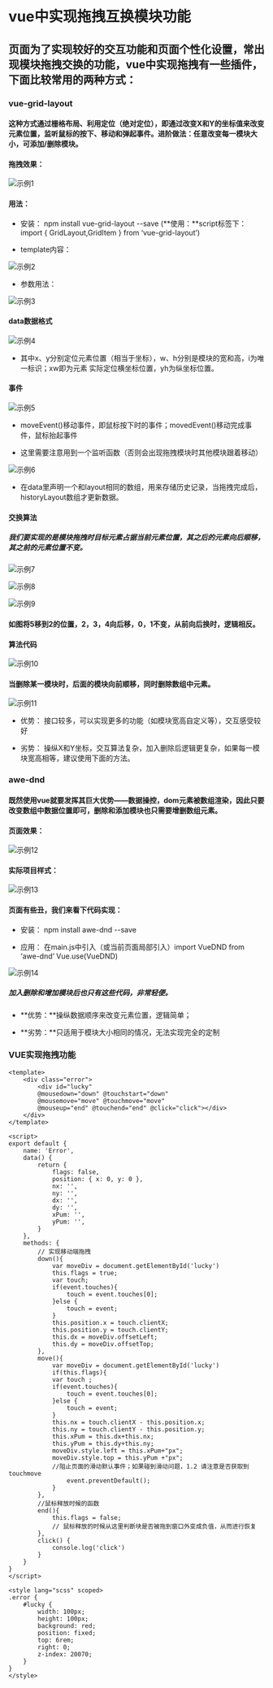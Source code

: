 # vue中实现拖拽互换模块功能

## 页面为了实现较好的交互功能和页面个性化设置，常出现模块拖拽交换的功能，vue中实现拖拽有一些插件，下面比较常用的两种方式：

### vue-grid-layout

#### 这种方式通过栅格布局、利用定位（绝对定位），即通过改变X和Y的坐标值来改变元素位置，监听鼠标的按下、移动和弹起事件。进阶做法：任意改变每一模块大小，可添加/删除模块。

#### 拖拽效果：

![示例1](./img/chenxx/1.gif)

#### 用法：

- 安装： npm install vue-grid-layout --save (**使用：**script标签下：import { GridLayout,GridItem } from ‘vue-grid-layout’)

- template内容：

![示例2](./img/chenxx/2.png)

- 参数用法：

![示例3](./img/chenxx/3.png)

#### data数据格式

![示例4](./img/chenxx/4.png)

- 其中x、y分别定位元素位置（相当于坐标），w、h分别是模块的宽和高，i为唯一标识；xw即为元素 实际定位横坐标位置，yh为纵坐标位置。

#### 事件

![示例5](./img/chenxx/5.png)

- moveEvent()移动事件，即鼠标按下时的事件；movedEvent()移动完成事件，鼠标抬起事件

- 这里需要注意用到一个监听函数（否则会出现拖拽模块时其他模块跟着移动）

![示例6](./img/chenxx/6.png)

- 在data里声明一个和layout相同的数组，用来存储历史记录，当拖拽完成后，historyLayout数组才更新数据。

#### 交换算法

##### 我们要实现的是模块拖拽时目标元素占据当前元素位置，其之后的元素向后顺移，其之前的元素位置不变。

![示例7](./img/chenxx/7.png)

![示例8](./img/chenxx/8.png)

![示例9](./img/chenxx/9.png)

#### 如图将5移到2的位置，2，3，4向后移，0，1不变，从前向后换时，逻辑相反。

#### 算法代码

![示例10](./img/chenxx/10.png)

#### 当删除某一模块时，后面的模块向前顺移，同时删除数组中元素。

![示例11](./img/chenxx/11.png)

- 优势： 接口较多，可以实现更多的功能（如模块宽高自定义等），交互感受较好

- 劣势： 操纵X和Y坐标，交互算法复杂，加入删除后逻辑更复杂，如果每一模块宽高相等，建议使用下面的方法。

### awe-dnd

#### 既然使用vue就要发挥其巨大优势——数据操控，dom元素被数组渲染，因此只要改变数组中数据位置即可，删除和添加模块也只需要增删数组元素。

#### 页面效果：

![示例12](./img/chenxx/2.gif)

#### 实际项目样式：

![示例13](./img/chenxx/3.gif)

#### 页面有些丑，我们来看下代码实现：

- 安装： npm install awe-dnd --save

- 应用： 在main.js中引入（或当前页面局部引入）import VueDND from ‘awe-dnd’ Vue.use(VueDND)

![示例14](./img/chenxx/12.png)

##### 加入删除和增加模块后也只有这些代码，非常轻便。

- **优势：**操纵数据顺序来改变元素位置，逻辑简单；

- **劣势：**只适用于模块大小相同的情况，无法实现完全的定制


### VUE实现拖拽功能

```
<template>
    <div class="error">
        <div id="lucky" 
        @mousedown="down" @touchstart="down"
        @mousemove="move" @touchmove="move"
        @mouseup="end" @touchend="end" @click="click"></div>
    </div>
</template>

<script>
export default {
    name: 'Error',
    data() {
        return {
            flags: false,
            position: { x: 0, y: 0 },
            nx: '',
            ny: '', 
            dx: '', 
            dy: '', 
            xPum: '', 
            yPum: '',
        }
    },
    methods: {
        // 实现移动端拖拽
        down(){
            var moveDiv = document.getElementById('lucky')
            this.flags = true;
            var touch;
            if(event.touches){
                touch = event.touches[0];
            }else {
                touch = event;
            }
            this.position.x = touch.clientX;
            this.position.y = touch.clientY;
            this.dx = moveDiv.offsetLeft;
            this.dy = moveDiv.offsetTop;
        },
        move(){
            var moveDiv = document.getElementById('lucky')
            if(this.flags){
            var touch ;
            if(event.touches){
                touch = event.touches[0];
            }else {
                touch = event;
            }
            this.nx = touch.clientX - this.position.x;
            this.ny = touch.clientY - this.position.y;
            this.xPum = this.dx+this.nx;
            this.yPum = this.dy+this.ny;
            moveDiv.style.left = this.xPum+"px";
            moveDiv.style.top = this.yPum +"px";
            //阻止页面的滑动默认事件；如果碰到滑动问题，1.2 请注意是否获取到 touchmove
                event.preventDefault();
            }
        },
        //鼠标释放时候的函数
        end(){
            this.flags = false;
            // 鼠标释放的时候从这里判断块是否被拖到窗口外变成负值，从而进行恢复
        },
        click() {
            console.log('click')
        }
    }
}
</script>

<style lang="scss" scoped>
.error {
    #lucky {
        width: 100px;
        height: 100px;
        background: red;
        position: fixed;
        top: 6rem;
        right: 0;
        z-index: 20070;
    }
}
</style>
```
